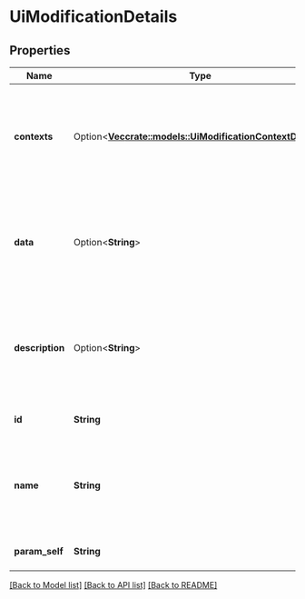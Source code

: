 # UiModificationDetails

## Properties

Name | Type | Description | Notes
------------ | ------------- | ------------- | -------------
**contexts** | Option<[**Vec<crate::models::UiModificationContextDetails>**](UiModificationContextDetails.md)> | List of contexts of the UI modification. The maximum number of contexts is 1000. | [optional][readonly]
**data** | Option<**String**> | The data of the UI modification. The maximum size of the data is 50000 characters. | [optional][readonly]
**description** | Option<**String**> | The description of the UI modification. The maximum length is 255 characters. | [optional][readonly]
**id** | **String** | The ID of the UI modification. | [readonly]
**name** | **String** | The name of the UI modification. The maximum length is 255 characters. | [readonly]
**param_self** | **String** | The URL of the UI modification. | [readonly]

[[Back to Model list]](../README.md#documentation-for-models) [[Back to API list]](../README.md#documentation-for-api-endpoints) [[Back to README]](../README.md)


